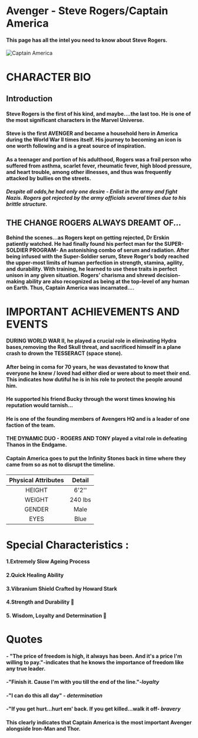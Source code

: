 # Avenger - Steve Rogers/Captain America 

#### This page has all the intel you need to know about Steve Rogers.


![Captain America](https://vignette.wikia.nocookie.net/marvelcinematicuniverse/images/d/d7/CapAmerica-EndgameProfile.jpg/revision/latest?cb=20190423175339)

# **CHARACTER BIO**
## **Introduction**
#### Steve Rogers is the first of his kind, and maybe....the last too. He is one of the most significant characters in the Marvel Universe. 
#### Steve is the first AVENGER and became a household hero in America during the World War II times itself. His journey to becoming an icon is one worth following and is a great source of inspiration.

#### As a teenager and portion of his adulthood, Rogers was a frail person who suffered from asthma, scarlet fever, rheumatic fever, high blood pressure, and heart trouble, among other illnesses, and thus was frequently attacked by bullies on the streets.
##### Despite all odds,he had only one desire - Enlist in the army and fight Nazis. Rogers got rejected by the army officials several times due to his brittle structure.

## **THE CHANGE ROGERS ALWAYS DREAMT OF...**
#### Behind the scenes...as Rogers kept on getting rejected, Dr Erskin patiently watched. He had finally found his perfect man for the **SUPER-SOLDIER PROGRAM**- An astonishing combo of serum and radiation. After being infused with the Super-Soldier serum, Steve Roger’s body reached the upper-most limits of human perfection in strength, stamina, agility, and durability. With training, he learned to use these traits in perfect unison in any given situation. Rogers’ charisma and shrewd decision-making ability are also recognized as being at the top-level of any human on Earth. Thus, Captain America was incarnated....
# IMPORTANT ACHIEVEMENTS AND EVENTS

#### DURING WORLD WAR II, he played a crucial role in eliminating Hydra bases,removing the Red Skull threat, and sacrificed himself in a plane crash to drown the TESSERACT (space stone).

#### After being in coma for 70 years, he was devastated to know that everyone he knew / loved had either died or were about to meet their end. This indicates how dutiful he is in his role to protect the people around him.
#### He supported his friend Bucky through the worst times knowing his reputation would tarnish...
#### He is one of the founding members of Avengers HQ and is a leader of one faction of the team.
#### THE DYNAMIC DUO - ROGERS AND TONY played a vital role in defeating Thanos in the Endgame.
#### Captain America goes to put the Infinity Stones back in time where they came from so as not to disrupt the timeline.

|Physical Attributes| Detail|
  |:-----------------:|:------:|
  |HEIGHT|  6'2''|
  |WEIGHT|  240 lbs|
  |GENDER| Male|
  |EYES| Blue|
   
 
# Special Characteristics : 
#### 1.Extremely Slow Ageing Process
#### 2.Quick Healing Ability
#### 3.Vibranium Shield Crafted by Howard Stark
#### 4.Strength and Durability :100:
#### 5. Wisdom, Loyalty and Determination :100:
# Quotes
#### - "The price of freedom is high, it always has been. And it's a price I'm willing to pay."-indicates that he knows the importance of freedom like any true leader.
#### -"Finish it. Cause I'm with you till the end of the line."-_**loyalty**_ 
#### -"I can do this all day" - _**determination**_
#### -"If you get hurt...hurt em' back. If you get killed...walk it off- _**bravery**_

#### This clearly indicates that Captain America is the most important Avenger alongside Iron-Man and Thor.
 
  
  
 
       

